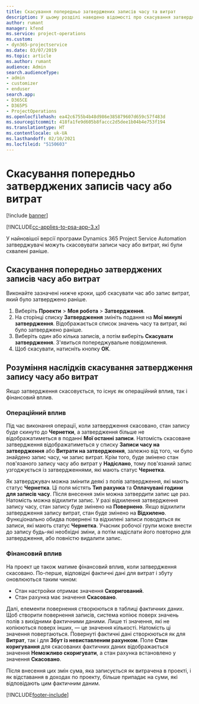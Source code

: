 ```yaml
---
title: Скасування попередньо затверджених записів часу та витрат
description: У цьому розділі наведено відомості про скасування затвердженого часу та транзакцій за витратами проекту.
author: rumant
manager: kfend
ms.service: project-operations
ms.custom:
- dyn365-projectservice
ms.date: 03/07/2019
ms.topic: article
ms.author: rumant
audience: Admin
search.audienceType:
- admin
- customizer
- enduser
search.app:
- D365CE
- D365PS
- ProjectOperations
ms.openlocfilehash: ea42c6755b4b48d986e385879607d659c57f483d
ms.sourcegitcommit: 418fa1fe9d605b8faccc2d5dee1b04b4e753f194
ms.translationtype: HT
ms.contentlocale: uk-UA
ms.lasthandoff: 02/10/2021
ms.locfileid: "5150603"
---
```

# <a name="cancel-previously-approved-time-or-expense-entries"></a>Скасування попередньо затверджених записів часу або витрат

[!include [banner](../includes/psa-now-project-operations.md)]

[!INCLUDE[cc-applies-to-psa-app-3.x](../includes/cc-applies-to-psa-app-3x.md)]

У найновішої версії програми Dynamics 365 Project Service Automation затверджувачі можуть скасовувати записи часу або витрат, які були схвалені раніше.

## <a name="cancel-a-previously-approved-time-or-expense-entry"></a>Скасування попередньо затверджених записів часу або витрат

Виконайте зазначені нижче кроки, щоб скасувати час або запис витрат, який було затверджено раніше.

1. Виберіть **Проекти** \> **Моя робота** \> **Затвердження**. 
2. На сторінці списку **Затвердження** змініть подання на **Мої минулі затвердження**. Відображається список значень часу та витрат, які було затверджено раніше.
3. Виберіть один або кілька записів, а потім виберіть **Скасувати затвердження**. З'явиться попереджувальне повідомлення.
4. Щоб скасувати, натисніть кнопку **ОК**.

## <a name="understand-the-impact-of-canceling-a-time-or-expense-entry-approval"></a>Розуміння наслідків скасування затвердження запису часу або витрат

Якщо затвердження скасовується, то існує як операційний вплив, так і фінансовий вплив.

### <a name="operational-impact"></a>Операційний вплив

Під час виконання операції, коли затвердження скасовано, стан запису буде скинуто до **Чернетки**, а затвердження більше не відображатиметься в поданні **Мої останні записи**. Натомість скасоване затвердження відображатиметься у списку **Записи часу на затвердження** або **Витрати на затвердження**, залежно від того, чи було знайдено запис часу, чи запис витрат. Крім того, буде змінено стан пов'язаного запису часу або витрат у **Надіслано**, тому пов'язаний запис узгоджується із затвердженнями, які мають статус **Чернетка**.

Як затверджувач можна змінити деякі з полів затвердження, які мають статус **Чернетка**. Ці поля містять **Тип рахунка** та **Оплачувані години для записів часу**. Після внесення змін можна затвердити запис ще раз. Натомість можна відхилити запис. У разі відхилення затвердження запису часу, стан запису буде змінено на **Повернено**. Якщо відхилити затвердження запису витрат, стан буде змінено на **Відхилено**. Функціонально обидва повернені та відхилені записи поводяться як записи, які мають статус **Чернетка**. Учасник робочої групи може внести до запису будь-які необхідні зміни, а потім надіслати його повторно для затвердження, або повністю видалити запис.

### <a name="financial-impact"></a>Фінансовий вплив

На проект це також матиме фінансовий вплив, коли затвердження скасовано. По-перше, відповідні фактичні дані для витрат і збуту оновлюються таким чином:

- Стан настройки отримає значення **Скоригований**.
- Стан рахунка має значення **Скасовано**.

Далі, елементи повернення створюються в таблиці фактичних даних. Щоб створити повернення записів, система копіює поверх значень полів з вихідними фактичними даними. Лише ті значення, які не копіюються поверх інших, — це значення кількості. Натомість ці значення повертаються. Повернуті фактичні дані створюються як для **Витрат**, так і для **Збут із невиставленим рахунком**. Поле **Стан коригування** для скасованих фактичних даних відображається значення **Неможливо скоригувати**, а стан рахунка встановлено у значення **Скасовано**.

Після внесення цих змін сума, яка записується як витрачена в проекті, і як відставання в доходах по проекту, більше припадає на суми, які відповідають цим фактичним даним.


[!INCLUDE[footer-include](../includes/footer-banner.md)]